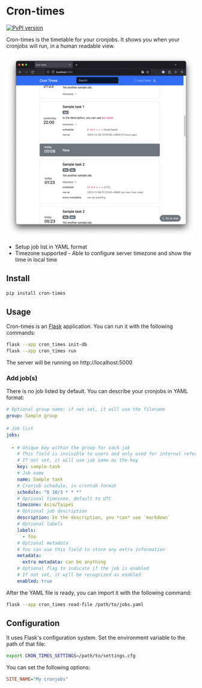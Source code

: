 # Cron-times

[![PyPI version](https://img.shields.io/pypi/v/cron-times)](https://pypi.org/project/cron-times/)

Cron-times is the timetable for your cronjobs. It shows you when your cronjobs will run, in a human readable view.

![screenshot](./screenshot.png)

* Setup job list in YAML format
* Timezone supported - Able to configure server timezone and show the time in local time

## Install

```bash
pip install cron-times
```

## Usage

Cron-times is an [Flask] application. You can run it with the following commands:

```bash
flask --app cron_times init-db
flask --app cron_times run
```

The server will be running on http://localhost:5000

[Flask]: https://flask.palletsprojects.com/en/3.0.x/

### Add job(s)

There is no job listed by default.
You can describe your cronjobs in YAML format:

```yaml
# Optional group name; if not set, it will use the filename
group: Sample group

# Job list
jobs:

  - # Unique key within the group for each job
    # This field is invisible to users and only used for internal reference
    # If not set, it will use job name as the key
    key: sample-task
    # Job name
    name: Sample task
    # Cronjob schedule, in crontab format
    schedule: "0 10/3 * * *"
    # Optional timezone, default to UTC
    timezone: Asia/Taipei
    # Optional job description
    description: In the description, you *can* use `markdown`
    # Optional labels
    labels:
      - foo
    # Optional metadata
    # You can use this field to store any extra information
    metadata:
      extra metadata: can be anything
    # Optional flag to indicate if the job is enabled
    # If not set, it will be recognized as enabled
    enabled: true
```

After the YAML file is ready, you can import it with the following command:

```bash
flask --app cron_times read-file /path/to/jobs.yaml
```


## Configuration

It uses Flask's configuration system. Set the environment variable to the path of that file:

```bash
export CRON_TIMES_SETTINGS=/path/to/settings.cfg
```

You can set the following options:

```cfg
SITE_NAME="My cronjobs"
```
